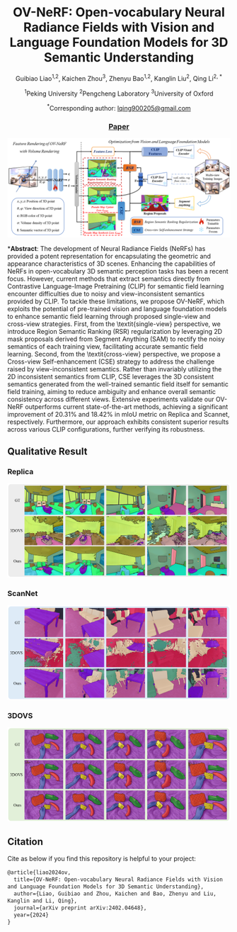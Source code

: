<div align="center">

# OV-NeRF: Open-vocabulary Neural Radiance Fields with Vision and Language Foundation Models for 3D Semantic Understanding 
Guibiao Liao<sup>1,2</sup>, Kaichen Zhou<sup>3</sup>, Zhenyu Bao<sup>1,2</sup>, Kanglin Liu<sup>2</sup>, Qing Li<sup>2, *</sup>

<sup>1</sup>Peking University    <sup>2</sup>Pengcheng Laboratory    <sup>3</sup>University of Oxford

<sup>*</sup>Corresponding author: lqing900205@gmail.com

### [Paper](https://arxiv.org/abs/2402.04648)

</div>

![Image](https://github.com/pcl3dv/OV-NeRF/blob/main/images/Pipeline.tif)

***Abstract**: The development of Neural Radiance Fields (NeRFs) has provided a potent representation for encapsulating the geometric and appearance characteristics of 3D scenes. Enhancing the capabilities of NeRFs in open-vocabulary 3D semantic perception tasks has been a recent focus. However, current methods that extract semantics directly from Contrastive Language-Image Pretraining (CLIP) for semantic field learning encounter difficulties due to noisy and view-inconsistent semantics provided by CLIP. To tackle these limitations, we propose OV-NeRF, which exploits the potential of pre-trained vision and language foundation models to enhance semantic field learning through proposed single-view and cross-view strategies. First, from the \textit{single-view} perspective, we introduce Region Semantic Ranking (RSR) regularization by leveraging 2D mask proposals derived from Segment Anything (SAM) to rectify the noisy semantics of each training view, facilitating accurate semantic field learning. Second, from the \textit{cross-view} perspective, we propose a Cross-view Self-enhancement (CSE) strategy to address the challenge raised by view-inconsistent semantics. Rather than invariably utilizing the 2D inconsistent semantics from CLIP, CSE leverages the 3D consistent semantics generated from the well-trained semantic field itself for semantic field training, aiming to reduce ambiguity and enhance overall semantic consistency across different views. Extensive experiments validate our OV-NeRF outperforms current state-of-the-art methods, achieving a significant improvement of 20.31\% and 18.42\% in mIoU metric on Replica and Scannet, respectively. Furthermore, our approach exhibits consistent superior results across various CLIP configurations, further verifying its robustness. 


## Qualitative Result
### Replica
<img src="https://github.com/pcl3dv/OV-NeRF/blob/main/images/result_replica.tif">

### ScanNet
<img src="https://github.com/pcl3dv/OV-NeRF/blob/main/images/result_scannet.tif">

### 3DOVS
<img src="https://github.com/pcl3dv/OV-NeRF/blob/main/images/result_3dovs.tif">


## Citation
Cite as below if you find this repository is helpful to your project:
```
@article{liao2024ov,
  title={OV-NeRF: Open-vocabulary Neural Radiance Fields with Vision and Language Foundation Models for 3D Semantic Understanding},
  author={Liao, Guibiao and Zhou, Kaichen and Bao, Zhenyu and Liu, Kanglin and Li, Qing},
  journal={arXiv preprint arXiv:2402.04648},
  year={2024}
}
```
